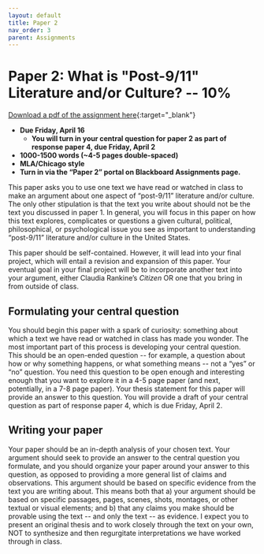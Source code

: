 ```yaml
---
layout: default
title: Paper 2
nav_order: 3
parent: Assignments
---
```

# Paper 2: What is "Post-9/11" Literature and/or Culture? -- 10%
[Download a pdf of the assignment here](https://lindsaythomas.net/eng380s21/assignments/eng380s21-paper2.pdf){:target="_blank"}
* **Due Friday, April 16**
     * **You will turn in your central question for paper 2 as part of response paper 4, due Friday, April 2**
* **1000-1500 words (~4-5 pages double-spaced)**
* **MLA/Chicago style**
* **Turn in via the “Paper 2” portal on Blackboard Assignments page.**

This paper asks you to use one text we have read or watched in class to make an argument about one aspect of “post-9/11” literature and/or culture. The only other stipulation is that the text you write about should not be the text you discussed in paper 1. In general, you will focus in this paper on how this text explores, complicates or questions a given cultural, political, philosophical, or psychological issue you see as important to understanding “post-9/11” literature and/or culture in the United States.

This paper should be self-contained. However, it will lead into your final project, which will entail a revision and expansion of this paper. Your eventual goal in your final project will be to incorporate another text into your argument, either Claudia Rankine’s *Citizen* OR one that you bring in from outside of class.

## Formulating your central question
You should begin this paper with a spark of curiosity: something about which a text we have read or watched in class has made you wonder. The most important part of this process is developing your central question. This should be an open-ended question -- for example, a question about how or why something happens, or what something means -- not a “yes” or “no” question. You need this question to be open enough and interesting enough that you want to explore it in a 4-5 page paper (and next, potentially, in a 7-8 page paper). Your thesis statement for this paper will provide an answer to this question. You will provide a draft of your central question as part of response paper 4, which is due Friday, April 2.

## Writing your paper
Your paper should be an in-depth analysis of your chosen text. Your argument should seek to provide an answer to the central question you formulate, and you should organize your paper around your answer to this question, as opposed to providing a more general list of claims and observations. This argument should be based on specific evidence from the text you are writing about. This means both that a) your argument should be based on specific passages, pages, scenes, shots, montages, or other textual or visual elements; and b) that any claims you make should be provable using the text -- and only the text -- as evidence. I expect you to present an original thesis and to work closely through the text on your own, NOT to synthesize and then regurgitate interpretations we have worked through in class.
